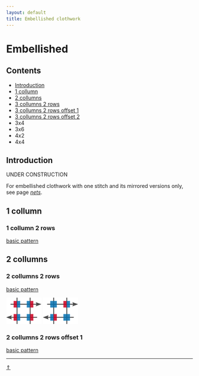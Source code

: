 ```yaml
---
layout: default
title: Embellished clothwork
---
```


# Embellished

## Contents

* [Introduction](#introduction)
* [1 collumn](#1_collumn)
* [2 collumns](#2_collumns)
* [3 collumns 2 rows](#3x2)
* [3 collumns 2 rows offset 1](#3x2+1)
* [3 collumns 2 rows offset 2](#3x2+2)
* 3x4
* 3x6
* 4x2
* 4x4


## Introduction

<span class="b-red">UNDER CONSTRUCTION</span>

 

For embellished clothwork with one stitch and its mirrored versions only, see page _<a href="/GroundForge/nets" target="_blank">nets</a>_.       

[pg-stitches]: ../docs/stitches

## 1 collumn

### 1 collumn 2 rows

[basic pattern][b-120]

[b-120]: /GroundForge/tiles?patchWidth=12&patchHeight=12&paintStitches=ctc&n1=ctc&b1=cc&a1=ctctctct&n2=ctctctct&b2=ctc&footside=r,1&tile=8,1&headside=8,r&shiftColsSW=0&shiftRowsSW=2&shiftColsSE=1&shiftRowsSE=2

## 2 collumns

### 2 collumns 2 rows

[basic pattern][b-220]      

[![meander][p-ec008]][t-ec008] 
[![EC-009][p-ec009]][t-ec009] 

[p-ec008]: ../images/ec/EC008.png "Meander, EC-008"
[p-ec009]: ../images/ec/EC009.png "EC-009"

[b-220]: /GroundForge/tiles?patchWidth=12&patchHeight=12&paintStitches=cc&n1=ctc&c1=ctc&b1=cc&a1=ctctctct&n2=ctctctct&c2=ctc&b2=ctc&footside=r,1&tile=88,11&headside=8,r&shiftColsSW=0&shiftRowsSW=2&shiftColsSE=2&shiftRowsSE=2

[t-ec008]: /GroundForge/tiles?patchWidth=12&patchHeight=12&paintStitches=-&n1=ctctt&c1=clcr&b1=crcl&a1=ctctctct&n2=ctctctct&c2=clcr&b2=crcl&a2=-&footside=r,1&tile=88,11&headside=8,r&shiftColsSW=0&shiftRowsSW=2&shiftColsSE=2&shiftRowsSE=2

[t-ec009]: /GroundForge/tiles?patchWidth=12&patchHeight=12&paintStitches=-&n1=ctctt&c1=crcl&b1=ctc&a1=ctctctct&n2=ctctctct&c2=ctc&b2=clcr&a2=-&footside=r,1&tile=88,11&headside=8,r&shiftColsSW=0&shiftRowsSW=2&shiftColsSE=2&shiftRowsSE=2

### 2 collumns 2 rows offset 1

[basic pattern][b-221]

[b-221]: /GroundForge/tiles?patchWidth=12&patchHeight=12&paintStitches=cc&n1=ctc&c1=ctc&b1=cc&a1=ctctctct&n2=ctctctct&c2=ctc&b2=ctc&&footside=r,1&tile=88,11&headside=8,r&shiftColsSW=-1&shiftRowsSW=2&shiftColsSE=1&shiftRowsSE=2




***
[&uArr;]()
